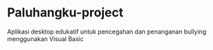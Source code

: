 # Paluhangku-project
Aplikasi desktop edukatif untuk pencegahan dan penanganan bullying menggunakan Visual Basic
